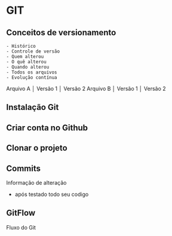 # GIT

## Conceitos de versionamento
    - Histórico
    - Controle de versão
    - Quem alterou
    - O quê alterou
    - Quando alterou
    - Todos os arquivos
    - Evolução contínua

Arquivo A │  Versão 1 │ Versão 2 
Arquivo B │  Versão 1 │ Versão 2 

## Instalação Git

## Criar conta no Github

## Clonar o projeto

## Commits
Informação de alteração
- após testado todo seu codigo

## GitFlow
Fluxo do Git